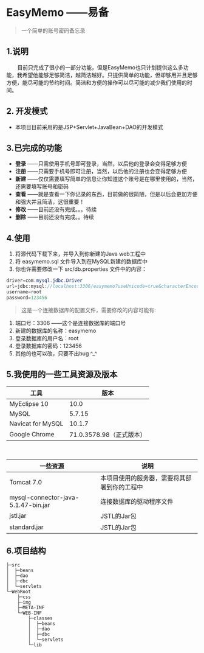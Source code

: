 # EasyMemo ——易备

> 一个简单的账号密码备忘录

## 1.说明
&ensp; &ensp; &ensp;目前只完成了很小的一部分功能，但是EasyMemo也只计划提供这么多功能，我希望他能够足够简洁，越简洁越好。只提供简单的功能，但却够用并且足够方便，能尽可能的节约时间。简洁和方便的操作可以尽可能的减少我们使用的时间。

## 2. 开发模式
- 本项目目前采用的是JSP+Servlet+JavaBean+DAO的开发模式

## 3.已完成的功能
- **登录** ——只需使用手机号即可登录，当然，以后他的登录会变得足够方便
- **注册** ——只需要手机号即可注册，当然，以后他的注册也会变得足够方便
- **新建** ——仅仅需要填写简单的信息让你知道这个账号是在哪里使用的，当然，还需要填写账号和密码
- **查看** ——就是查看一下你记录的东西，目前做的很简陋，但是以后会更加方便和强大并且简洁，这很重要！
- **修改** ——目前还没有完成。。。待续
- **删除** ——目前还没有完成。。待续

## 4.使用
1. 将源代码下载下来，并导入到你新建的Java web工程中
2. 将 easymemo.sql 文件导入到在MySQL新建的数据库中
3. 你也许需要修改一下 src/db.properties 文件中的内容：
```java
driver=com.mysql.jdbc.Driver
url=jdbc:mysql://localhost:3306/easymemo?useUnicode=true&characterEncoding=utf-8&useSSL=false
username=root
password=123456
```
>这是一个连接数据库的配置文件，需要修改的内容可能有:
1. 端口号：3306 ——这个是连接数据库的端口号
2. 新建的数据库的名称：easymemo
3. 登录数据库的用户名：root
4. 登录数据库的密码：123456
5. 其他的也可以改，只要不出bug ^_^

## 5.我使用的一些工具资源及版本
| 工具 | 版本 |
| --- | --- |
| MyEclipse 10 | 10.0 |
| MySQL | 5.7.15 |
| Navicat for MySQL | 10.1.7 |
| Google Chrome | 71.0.3578.98（正式版本） |
<br>

| 一些资源 | 说明 |
| --- | --- |
| Tomcat 7.0 | 本项目使用的服务器，需要将其部署到你的工程中
| mysql-connector-java-5.1.47-bin.jar | 连接数据库的驱动程序文件
| jstl.jar | JSTL的Jar包 |
| standard.jar | JSTL的Jar包 |

## 6.项目结构
```
├─src
│  ├─beans
│  ├─dao
│  ├─dbc
│  └─servlets
└─WebRoot
    ├─css
    ├─img
    ├─META-INF
    └─WEB-INF
        ├─classes
        │  ├─beans
        │  ├─dao
        │  ├─dbc
        │  └─servlets
        └─lib
```

